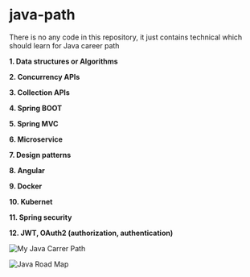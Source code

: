 # java-path
There is no any code in this repository, it just contains technical which should learn for Java career path

**1. Data structures or Algorithms**

**2. Concurrency APIs**

**3. Collection APIs**

**4. Spring BOOT**

**5. Spring MVC**

**6. Microservice**

**7. Design patterns**

**8. Angular**

**9. Docker**

**10. Kubernet**

**11. Spring security**

**12. JWT, OAuth2 (authorization, authentication)**

![My Java Carrer Path](https://github.com/colenhuttran/java-path/blob/master/java-path.png)



![Java Road Map](https://github.com/colenhuttran/java-path/blob/master/javaroadmap_updated_2020.png)

